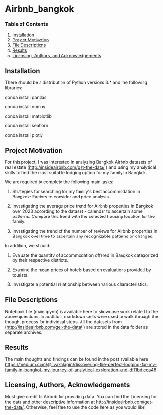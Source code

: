 # Airbnb_bangkok


### Table of Contents
1. [Installation](#installation)
2. [Project Motivation](#motivation)
3. [File Descriptions](#files)
4. [Results](#results)
5. [Licensing, Authors, and Acknowledgements](#licensing)

## Installation <a name="installation"></a>

There should be a distribution of Python versions 3.* and the following libraries:

conda install pandas

conda install numpy

conda install matplotlib

conda install seaborn

conda install plotly


## Project Motivation<a name="motivation"></a>

For this project, I was interested in analyzing Bangkok Airbnb datasets of real estate (http://insideairbnb.com/get-the-data/ )  and using my analytical skills to find the most suitable lodging option for my family in Bangkok.

We are required to complete the following main tasks:

1) Strategies for searching for my family's best accommodation in Bangkok: Factors to consider and price analysis.

2) Investigating the average price trend for Airbnb properties in Bangkok over 2023 according to the dataset - calendar to ascertain some patterns. Compare this trend with the selected housing location for the family.

3) Investigating the trend of the number of reviews for Airbnb properties in Bangkok over time to ascertain any recognizable patterns or changes.

In addition, we should:

1) Evaluate the quantity of accommodation offered in Bangkok categorized by their respective districts.

2) Examine the mean prices of hotels based on evaluations provided by tourists.

3) Investigate a potential relationship between various characteristics.


## File Descriptions <a name="files"></a>

Notebook file (main.ipynb) is available here to showcase work related to the above questions. In addition, markdown cells were used to walk through the thought process for individual steps. All the datasets from (http://insideairbnb.com/get-the-data/ ) are stored in the data folder as separate archives.  


## Results<a name="results"></a>

The main thoughts and findings can be found in the post available here  https://medium.com/@ilyakalagin/discovering-the-perfect-lodging-for-my-family-in-bangkok-my-journey-of-analytical-exploration-and-dff1bdfcca46

## Licensing, Authors, Acknowledgements<a name="licensing"></a>

Must give credit to Airbnb for providing data.  You can find the Licensing for the data and other descriptive information at http://insideairbnb.com/get-the-data/. Otherwise, feel free to use the code here as you would like! 

